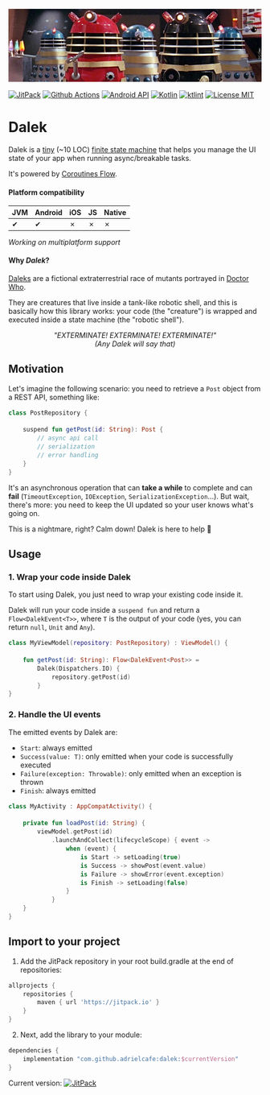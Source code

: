 ![Banner](https://github.com/adrielcafe/dalek/blob/master/banner.jpg?raw=true)

[![JitPack](https://img.shields.io/jitpack/v/github/adrielcafe/dalek.svg?style=for-the-badge)](https://jitpack.io/#adrielcafe/dalek)
[![Github Actions](https://img.shields.io/github/workflow/status/adrielcafe/dalek/main/master?style=for-the-badge)](https://github.com/adrielcafe/dalek/actions)
[![Android API](https://img.shields.io/badge/api-16%2B-yellowgreen.svg?style=for-the-badge)](https://android-arsenal.com/api?level=16)
[![Kotlin](https://img.shields.io/github/languages/top/adrielcafe/dalek.svg?style=for-the-badge&color=orange)](https://kotlinlang.org/)
[![ktlint](https://img.shields.io/badge/code%20style-%E2%9D%A4-FF4081.svg?style=for-the-badge)](https://ktlint.github.io/)
[![License MIT](https://img.shields.io/github/license/adrielcafe/dalek.svg?style=for-the-badge&color=yellow)](https://opensource.org/licenses/MIT)

# Dalek
Dalek is a [tiny](https://github.com/adrielcafe/Dalek/blob/master/dalek/src/main/java/cafe/adriel/dalek/Dalek.kt) (~10 LOC) [finite state machine](https://en.wikipedia.org/wiki/Finite-state_machine) that helps you manage the UI state of your app when running async/breakable tasks.

It's powered by [Coroutines Flow](https://kotlin.github.io/kotlinx.coroutines/kotlinx-coroutines-core/kotlinx.coroutines.flow/-flow/).

#### Platform compatibility

| JVM | Android | iOS | JS | Native |
|-----|---------|-----|----|--------|
| ✔   | ✔       | ✗   | ✗  | ✗      |

*Working on multiplatform support*

#### Why *Dalek*?
[Daleks](https://en.wikipedia.org/wiki/Dalek) are a fictional extraterrestrial race of mutants portrayed in [Doctor Who](https://en.wikipedia.org/wiki/Doctor_Who).

They are creatures that live inside a tank-like robotic shell, and this is basically how this library works: your code (the "creature") is wrapped and executed inside a state machine (the "robotic shell").

<p align="center">
    <i>"EXTERMINATE! EXTERMINATE! EXTERMINATE!"<br>(Any Dalek will say that)</i>
</p>

## Motivation
Let's imagine the following scenario: you need to retrieve a `Post` object from a REST API, something like:

```kotlin
class PostRepository {

    suspend fun getPost(id: String): Post {
        // async api call
        // serialization
        // error handling
    }
}
```

It's an asynchronous operation that can **take a while** to complete and can **fail** (`TimeoutException`, `IOException`, `SerializationException`...). But wait, there's more: you need to keep the UI updated so your user knows what's going on.

This is a nightmare, right? Calm down! Dalek is here to help :robot:

## Usage

### 1. Wrap your code inside Dalek
To start using Dalek, you just need to wrap your existing code inside it.

Dalek will run your code inside a `suspend fun` and return a `Flow<DalekEvent<T>>`, where `T` is the output of your code (yes, you can return `null`, `Unit` and `Any`).

```kotlin
class MyViewModel(repository: PostRepository) : ViewModel() {

    fun getPost(id: String): Flow<DalekEvent<Post>> =
        Dalek(Dispatchers.IO) {
            repository.getPost(id)
        }
}
```

### 2. Handle the UI events
The emitted events by Dalek are:

* `Start`: always emitted
* `Success(value: T)`: only emitted when your code is successfully executed
* `Failure(exception: Throwable)`: only emitted when an exception is thrown
* `Finish`: always emitted

```kotlin
class MyActivity : AppCompatActivity() {

    private fun loadPost(id: String) {
        viewModel.getPost(id)
            .launchAndCollect(lifecycleScope) { event ->
                when (event) {
                    is Start -> setLoading(true)
                    is Success -> showPost(event.value)
                    is Failure -> showError(event.exception)
                    is Finish -> setLoading(false)
                }
            }
    }
}
```

## Import to your project
1. Add the JitPack repository in your root build.gradle at the end of repositories:
```gradle
allprojects {
    repositories {
        maven { url 'https://jitpack.io' }
    }
}
```

2. Next, add the library to your module:
```gradle
dependencies {
    implementation "com.github.adrielcafe:dalek:$currentVersion"
}
```
Current version: [![JitPack](https://img.shields.io/jitpack/v/github/adrielcafe/dalek.svg?style=flat-square)](https://jitpack.io/#adrielcafe/dalek)